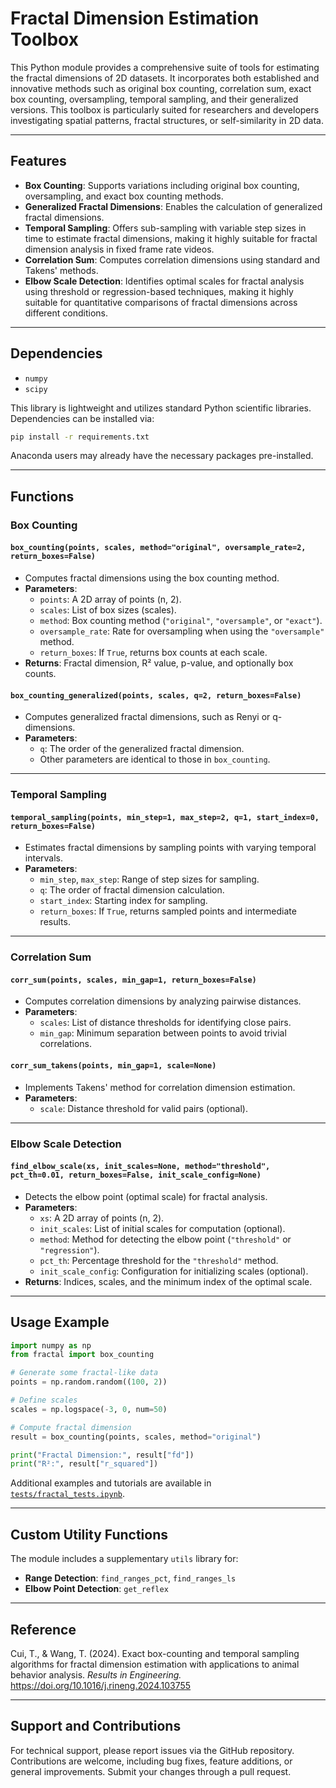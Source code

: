 # Fractal Dimension Estimation Toolbox

This Python module provides a comprehensive suite of tools for estimating the fractal dimensions of 2D datasets. It incorporates both established and innovative methods such as original box counting, correlation sum, exact box counting, oversampling, temporal sampling, and their generalized versions. This toolbox is particularly suited for researchers and developers investigating spatial patterns, fractal structures, or self-similarity in 2D data.

---

## Features

- **Box Counting**: Supports variations including original box counting, oversampling, and exact box counting methods.
- **Generalized Fractal Dimensions**: Enables the calculation of generalized fractal dimensions.
- **Temporal Sampling**: Offers sub-sampling with variable step sizes in time to estimate fractal dimensions, making it highly suitable for fractal dimension analysis in fixed frame rate videos.
- **Correlation Sum**: Computes correlation dimensions using standard and Takens' methods.
- **Elbow Scale Detection**: Identifies optimal scales for fractal analysis using threshold or regression-based techniques, making it highly suitable for quantitative comparisons of fractal dimensions across different conditions.

---

## Dependencies

- `numpy`
- `scipy`

This library is lightweight and utilizes standard Python scientific libraries. Dependencies can be installed via:
```bash
pip install -r requirements.txt
```
Anaconda users may already have the necessary packages pre-installed.

---

## Functions

### Box Counting
#### `box_counting(points, scales, method="original", oversample_rate=2, return_boxes=False)`
- Computes fractal dimensions using the box counting method.
- **Parameters**:
  - `points`: A 2D array of points (n, 2).
  - `scales`: List of box sizes (scales).
  - `method`: Box counting method (`"original"`, `"oversample"`, or `"exact"`).
  - `oversample_rate`: Rate for oversampling when using the `"oversample"` method.
  - `return_boxes`: If `True`, returns box counts at each scale.
- **Returns**: Fractal dimension, R² value, p-value, and optionally box counts.

#### `box_counting_generalized(points, scales, q=2, return_boxes=False)`
- Computes generalized fractal dimensions, such as Renyi or q-dimensions.
- **Parameters**:
  - `q`: The order of the generalized fractal dimension.
  - Other parameters are identical to those in `box_counting`.

---

### Temporal Sampling
#### `temporal_sampling(points, min_step=1, max_step=2, q=1, start_index=0, return_boxes=False)`
- Estimates fractal dimensions by sampling points with varying temporal intervals.
- **Parameters**:
  - `min_step`, `max_step`: Range of step sizes for sampling.
  - `q`: The order of fractal dimension calculation.
  - `start_index`: Starting index for sampling.
  - `return_boxes`: If `True`, returns sampled points and intermediate results.

---

### Correlation Sum
#### `corr_sum(points, scales, min_gap=1, return_boxes=False)`
- Computes correlation dimensions by analyzing pairwise distances.
- **Parameters**:
  - `scales`: List of distance thresholds for identifying close pairs.
  - `min_gap`: Minimum separation between points to avoid trivial correlations.

#### `corr_sum_takens(points, min_gap=1, scale=None)`
- Implements Takens' method for correlation dimension estimation.
- **Parameters**:
  - `scale`: Distance threshold for valid pairs (optional).

---

### Elbow Scale Detection
#### `find_elbow_scale(xs, init_scales=None, method="threshold", pct_th=0.01, return_boxes=False, init_scale_config=None)`
- Detects the elbow point (optimal scale) for fractal analysis.
- **Parameters**:
  - `xs`: A 2D array of points (n, 2).
  - `init_scales`: List of initial scales for computation (optional).
  - `method`: Method for detecting the elbow point (`"threshold"` or `"regression"`).
  - `pct_th`: Percentage threshold for the `"threshold"` method.
  - `init_scale_config`: Configuration for initializing scales (optional).
- **Returns**: Indices, scales, and the minimum index of the optimal scale.

---

## Usage Example

```python
import numpy as np
from fractal import box_counting

# Generate some fractal-like data
points = np.random.random((100, 2))

# Define scales
scales = np.logspace(-3, 0, num=50)

# Compute fractal dimension
result = box_counting(points, scales, method="original")

print("Fractal Dimension:", result["fd"])
print("R²:", result["r_squared"])
```

Additional examples and tutorials are available in [`tests/fractal_tests.ipynb`](tests/fractal_tests.ipynb).

---

## Custom Utility Functions

The module includes a supplementary `utils` library for:
- **Range Detection**: `find_ranges_pct`, `find_ranges_ls`
- **Elbow Point Detection**: `get_reflex`

---

## Reference

Cui, T., & Wang, T. (2024). Exact box-counting and temporal sampling algorithms for fractal dimension estimation with applications to animal behavior analysis. *Results in Engineering.* https://doi.org/10.1016/j.rineng.2024.103755

---

## Support and Contributions

For technical support, please report issues via the GitHub repository. Contributions are welcome, including bug fixes, feature additions, or general improvements. Submit your changes through a pull request.